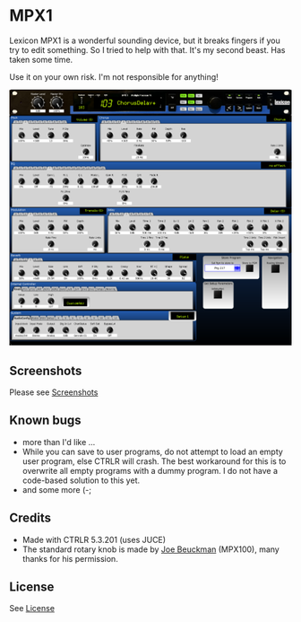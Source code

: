 # MPX1

Lexicon MPX1 is a wonderful sounding device, but it breaks fingers if you try to edit something. So I tried to help with that. It's my second beast. Has taken some time. 

Use it on your own risk. I'm not responsible for anything!

<img src="screenshots/main_window.png">

## Screenshots
Please see [Screenshots](screenshots/screenshots.md)

## Known bugs
- more than I'd like ...
- While you can save to user programs, do not attempt to load an empty user program, else CTRLR will crash. The best workaround for this is to overwrite all empty programs with a dummy program. I do not have a code-based solution to this yet.
- and some more (-;

## Credits
- Made with CTRLR 5.3.201 (uses JUCE)
- The standard rotary knob is made by [Joe Beuckman](https://github.com/jbeuckm) (MPX100), many thanks for his permission.

## License
See [License](./License.md)